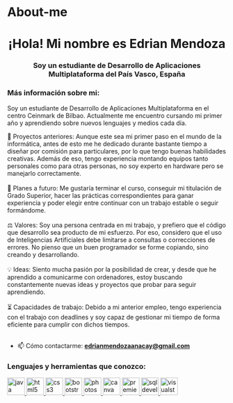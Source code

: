 # About-me
<h1 align="center">¡Hola! Mi nombre es Edrian Mendoza</h1>
<h3 align="center">Soy un estudiante de Desarrollo de Aplicaciones Multiplataforma del País Vasco, España</h3>


<h3 align="left">Más información sobre mi:</h3>
<p align="left">
  Soy un estudiante de Desarrollo de Aplicaciones Multiplataforma en el centro Ceinmark de Bilbao. Actualmente me encuentro cursando mi primer año y aprendiendo sobre nuevos lenguajes y medios cada día. 

  🎨 Proyectos anteriores: Aunque este sea mi primer paso en el mundo de la informática, antes de esto me he dedicado durante bastante tiempo a diseñar por comisión para particulares, por lo que tengo buenas habilidades creativas. Además de eso, tengo experiencia montando equipos tanto personales como para otras personas, no soy experto en hardware pero se manejarlo correctamente.<br><br>
  🔭 Planes a futuro: Me gustaría terminar el curso, conseguir mi titulación de Grado Superior, hacer las prácticas correspondientes para ganar experiencia y poder elegir entre continuar con un trabajo estable o seguir formándome.<br><br>
  ⚖ Valores: Soy una persona centrada en mi trabajo, y prefiero que el código que desarrollo sea producto de mi esfuerzo. Por eso, considero que el uso de Inteligencias Artificiales debe limitarse a consultas o correcciones de errores. No pienso que un buen programador se forme copiando, sino creando y desarrollando.<br><br>
  💡 Ideas: Siento mucha pasión por la posibilidad de crear, y desde que he aprendido a comunicarme con ordenadores, estoy buscando constantemente nuevas ideas y proyectos que probar para seguir aprendiendo.<br><br>
  ⏳ Capacidades de trabajo: Debido a mi anterior empleo, tengo experiencia con el trabajo con deadlines y soy capaz de gestionar mi tiempo de forma eficiente para cumplir con dichos tiempos.<br><br>
</p>

- 📫 Cómo contactarme: **edrianmendozaanacay@gmail.com**

<h3 align="left">Lenguajes y herramientas que conozco:</h3>
<p align="left">  
<a href="https://www.java.com" target="_blank" rel="noreferrer"> <img src="https://cdn.jsdelivr.net/gh/devicons/devicon@latest/icons/java/java-original-wordmark.svg" alt="java" width="40" height="40"/> </a> 
<a href="https://www.w3.org/html/" target="_blank" rel="noreferrer"> <img src="https://cdn.jsdelivr.net/gh/devicons/devicon@latest/icons/html5/html5-original.svg" alt="html5" width="40" height="40"/> </a>
<a href="https://www.w3schools.com/css/" target="_blank" rel="noreferrer"> <img src="https://cdn.jsdelivr.net/gh/devicons/devicon@latest/icons/css3/css3-original.svg" alt="css3" width="40" height="40"/> </a>
<a href="https://getbootstrap.com" target="_blank" rel="noreferrer"> <img src="https://cdn.jsdelivr.net/gh/devicons/devicon@latest/icons/bootstrap/bootstrap-original-wordmark.svg" alt="bootstrap" width="40" height="40"/> </a>
<a href="https://www.photoshop.com/en" target="_blank" rel="noreferrer"> <img src="https://cdn.jsdelivr.net/gh/devicons/devicon@latest/icons/photoshop/photoshop-original.svg" alt="photoshop" width="40" height="40"/> </a> 
<a href="https://www.canva.com/es_es/" target="_blank" rel="noreferrer"> <img src="https://cdn.jsdelivr.net/gh/devicons/devicon@latest/icons/canva/canva-original.svg" alt="canva" width="40" height="40"/> </a> 
<a href="https://www.adobe.com/es/products/premiere.html" target="_blank" rel="noreferrer"> <img src="https://cdn.jsdelivr.net/gh/devicons/devicon@latest/icons/premierepro/premierepro-original.svg" alt="premierpro" width="40" height="40"/> </a> 
<a href="https://www.oracle.com/es/database/sqldeveloper/" target="_blank" rel="noreferrer"> <img src="https://cdn.jsdelivr.net/gh/devicons/devicon@latest/icons/sqldeveloper/sqldeveloper-original.svg" alt="sqldeveloper" width="40" height="40"/> </a>
<a href="https://code.visualstudio.com/" target="_blank" rel="noreferrer"> <img src="[https://cdn.jsdelivr.net/gh/devicons/devicon@latest/icons/visualstudio/visualstudio-original.svg](https://upload.wikimedia.org/wikipedia/commons/thumb/9/9a/Visual_Studio_Code_1.35_icon.svg/1200px-Visual_Studio_Code_1.35_icon.svg.png)" alt="visualstudiocode" width="40" height="40"/> </a> </p>
